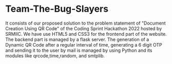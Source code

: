 # Team-The-Bug-Slayers
It consists of our proposed solution to the problem statement of "Document Creation Using QR Code" of the Coding Sprint Hackathon 2022 hosted by SRMIIC.
We have use HTML5 and CSS3 for the frontend part of the website.
The backend part is managed by a flask server.
The generation of a Dynamic QR Code after a regular interval of time, generating a 6 digit OTP and sending it to the user by mail is managed by using Python and its modules like qrcode,time,random, and smtplib.
